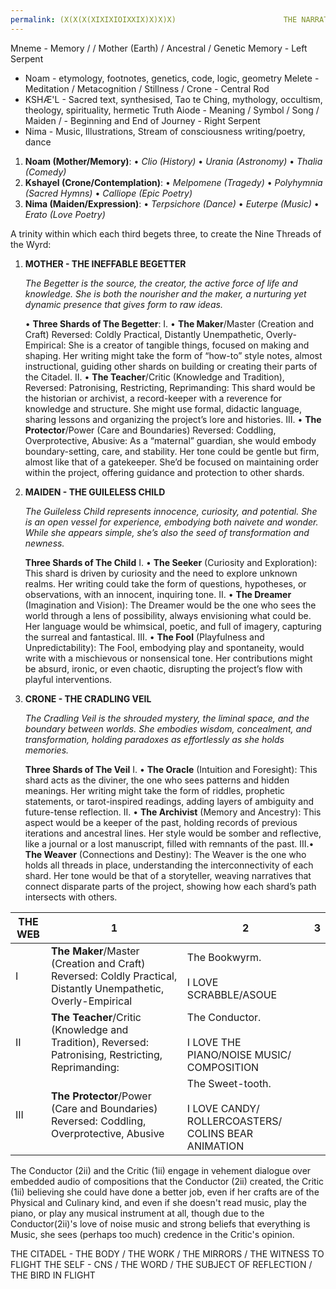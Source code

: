 ```yaml
---
permalink: (X(X(X(XIXIXIOIXXIX)X)X)X)                        THE NARRATIVE WEB OF WYRD
---
```


Mneme - Memory / / Mother (Earth) / Ancestral / Genetic Memory - Left Serpent

* Noam - etymology, footnotes, genetics, code, logic, geometry
  Melete - Meditation /  Metacognition / Stillness / Crone - Central Rod
* KSHÆ'L - Sacred text, synthesised, Tao te Ching, mythology, occultism, theology, spirituality, hermetic Truth
  Aiode - Meaning / Symbol / Song / Maiden / - Beginning and End of Journey - Right Serpent
* Nima - Music, Illustrations, Stream of consciousness writing/poetry, dance

1. **Noam (Mother/Memory)**:
   • *Clio (History)*
   • *Urania (Astronomy)*
   • *Thalia (Comedy)*
1. **Kshayel (Crone/Contemplation)**:
   • *Melpomene (Tragedy)*
   • *Polyhymnia (Sacred Hymns)*
   • *Calliope (Epic Poetry)*
1. **Nima (Maiden/Expression)**:
   • *Terpsichore (Dance)*
   • *Euterpe (Music)*
   • *Erato (Love Poetry)*

A trinity within which each third begets three, to create the Nine Threads of the Wyrd:

1. **MOTHER - THE INEFFABLE BEGETTER**
   
   *The Begetter is the source, the creator, the active force of life and knowledge. She is both the nourisher and the maker, a nurturing yet dynamic presence that gives form to raw ideas.*
   
   • **Three Shards of The Begetter**:
   I. • **The Maker**/Master (Creation and Craft) Reversed: Coldly Practical, Distantly Unempathetic, Overly-Empirical: She is a creator of tangible things, focused on making and shaping. Her writing might take the form of “how-to” style notes, almost instructional, guiding other shards on building or creating their parts of the Citadel.
   II. • **The Teacher**/Critic (Knowledge and Tradition), Reversed: Patronising, Restricting, Reprimanding: This shard would be the historian or archivist, a record-keeper with a reverence for knowledge and structure. She might use formal, didactic language, sharing lessons and organizing the project’s lore and histories.
   III. • **The Protector**/Power (Care and Boundaries) Reversed: Coddling, Overprotective, Abusive: As a “maternal” guardian, she would embody boundary-setting, care, and stability. Her tone could be gentle but firm, almost like that of a gatekeeper. She’d be focused on maintaining order within the project, offering guidance and protection to other shards.

1. **MAIDEN - THE GUILELESS CHILD**
   
   *The Guileless Child represents innocence, curiosity, and potential. She is an open vessel for experience, embodying both naivete and wonder. While she appears simple, she’s also the seed of transformation and newness.*
   
   **Three Shards of The Child**
   I. • **The Seeker** (Curiosity and Exploration): This shard is driven by curiosity and the need to explore unknown realms. Her writing could take the form of questions, hypotheses, or observations, with an innocent, inquiring tone.
   II. • **The Dreamer** (Imagination and Vision): The Dreamer would be the one who sees the world through a lens of possibility, always envisioning what could be. Her language would be whimsical, poetic, and full of imagery, capturing the surreal and fantastical.
   III. • **The Fool** (Playfulness and Unpredictability): The Fool, embodying play and spontaneity, would write with a mischievous or nonsensical tone. Her contributions might be absurd, ironic, or even chaotic, disrupting the project’s flow with playful interventions.

1. **CRONE - THE CRADLING VEIL**
   
   *The Cradling Veil is the shrouded mystery, the liminal space, and the boundary between worlds. She embodies wisdom, concealment, and transformation, holding paradoxes as effortlessly as she holds memories.*
   
   **Three Shards of The Veil**
   I. • **The Oracle** (Intuition and Foresight): This shard acts as the diviner, the one who sees patterns and hidden meanings. Her writing might take the form of riddles, prophetic statements, or tarot-inspired readings, adding layers of ambiguity and future-tense reflection.
   II. • **The Archivist** (Memory and Ancestry): This aspect would be a keeper of the past, holding records of previous iterations and ancestral lines. Her style would be somber and reflective, like a journal or a lost manuscript, filled with remnants of the past.
   III.• **The Weaver** (Connections and Destiny): The Weaver is the one who holds all threads in place, understanding the interconnectivity of each shard. Her tone would be that of a storyteller, weaving narratives that connect disparate parts of the project, showing how each shard’s path intersects with others.

|THE WEB|1|2|3|
|-------|-|-|-|
|I|**The Maker**/Master (Creation and Craft) Reversed: Coldly Practical, Distantly Unempathetic, Overly-Empirical|The Bookwyrm. <br><br>I LOVE SCRABBLE/ASOUE||
|II|**The Teacher**/Critic (Knowledge and Tradition), Reversed: Patronising, Restricting, Reprimanding:|The Conductor. <br><br>I LOVE THE PIANO/NOISE MUSIC/ COMPOSITION||
|III|**The Protector**/Power (Care and Boundaries) Reversed: Coddling, Overprotective, Abusive|The Sweet-tooth.<br><br>I LOVE CANDY/ ROLLERCOASTERS/ COLINS BEAR ANIMATION||

The Conductor (2ii) and the Critic (1ii) engage in vehement dialogue over embedded audio of compositions that the Conductor (2ii) created, the Critic (1ii) believing she could have done a better job, even if her crafts are of the Physical and Culinary kind, and even if she doesn't read music, play the piano, or play any musical instrument at all, though due to the Conductor(2ii)'s love of noise music and strong beliefs that everything is Music, she sees (perhaps too much) credence in the Critic's opinion.

THE CITADEL - THE BODY / THE WORK / THE MIRRORS / THE WITNESS TO FLIGHT
THE SELF - CNS / THE WORD / THE SUBJECT OF REFLECTION / THE BIRD IN FLIGHT
